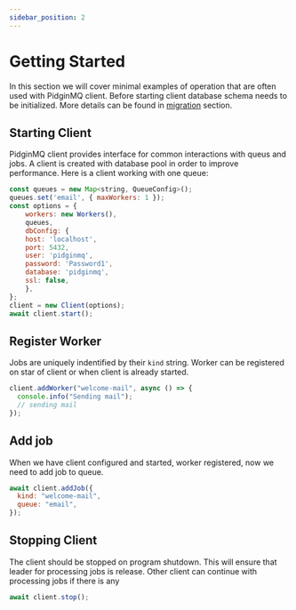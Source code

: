 ```yaml
---
sidebar_position: 2
---
```


# Getting Started

In this section we will cover minimal examples of operation that are often used with PidginMQ client. Before starting client database schema needs to be initialized. More details can be found in [migration](./migrations.md) section.

## Starting Client

PidginMQ client provides interface for common interactions with queus and jobs. A client is created with database pool in order to improve performance. Here is a client working with one queue:

```js
const queues = new Map<string, QueueConfig>();
queues.set('email', { maxWorkers: 1 });
const options = {
    workers: new Workers(),
    queues,
    dbConfig: {
    host: 'localhost',
    port: 5432,
    user: 'pidginmq',
    password: 'Password1',
    database: 'pidginmq',
    ssl: false,
    },
};
client = new Client(options);
await client.start();

```

## Register Worker

Jobs are uniquely indentified by their `kind` string. Worker can be registered on star of client or when client is already started.

```js
client.addWorker("welcome-mail", async () => {
  console.info("Sending mail");
  // sending mail
});
```

## Add job

When we have client configured and started, worker registered, now we need to add job to queue.

```js
await client.addJob({
  kind: "welcome-mail",
  queue: "email",
});
```

## Stopping Client

The client should be stopped on program shutdown. This will ensure that leader for processing jobs is release. Other client can continue with processing jobs if there is any

```js
await client.stop();
```
